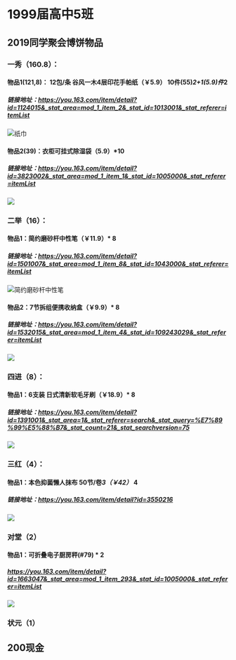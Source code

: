 # 1999届高中5班
## 2019同学聚会博饼物品
### 一秀（160.8）：
#### 物品1(121,8)： 12包/条 谷风一木4层印花手帕纸（￥5.9） 10件(55)*2+1(5.9)件*2
##### 链接地址：<https://you.163.com/item/detail?id=1124015&_stat_area=mod_1_item_2&_stat_id=1013001&_stat_referer=itemList>
![纸巾](https://yanxuan-item.nosdn.127.net/ce71c418bba5945dd468fbf089313567.png?imageView&thumbnail=430x430&quality=95)

#### 物品2(39)：衣柜可挂式除湿袋（5.9）*10
##### 链接地址：<https://you.163.com/item/detail?id=3823002&_stat_area=mod_1_item_1&_stat_id=1005000&_stat_referer=itemList>
![](https://yanxuan-item.nosdn.127.net/910eba5eb892cb555e1d21d6a5a00c5b.png?imageView&thumbnail=400x400&quality=95)
### 二举（16）：
#### 物品1：简约磨砂杆中性笔（￥11.9）* 8
##### 链接地址：<https://you.163.com/item/detail?id=1501007&_stat_area=mod_1_item_8&_stat_id=1043000&_stat_referer=itemList>
![简约磨砂杆中性笔](https://yanxuan-item.nosdn.127.net/4eb28a70c040ab0071484a4ee5ed0104.png?imageView&thumbnail=430x430&quality=95)
#### 物品2：7节拆组便携收纳盒（￥9.9）* 8
##### 链接地址：<https://you.163.com/item/detail?id=1532015&_stat_area=mod_1_item_4&_stat_id=109243029&_stat_referer=itemList>
![](https://yanxuan-item.nosdn.127.net/583afc672e295f06ab9d37abc5c2a97e.png?imageView&thumbnail=430x430&quality=95)

### 四进（8）：
#### 物品1：6支装 日式清新软毛牙刷（￥18.9）* 8
##### 链接地址：<https://you.163.com/item/detail?id=1391001&_stat_area=1&_stat_referer=search&_stat_query=%E7%89%99%E5%88%B7&_stat_count=21&_stat_searchversion=75>
![](https://yanxuan-item.nosdn.127.net/08ed8b0e068a3ff2a0aae8c427db1858.png?imageView&thumbnail=430x430&quality=95)

### 三红（4）：

#### 物品1：本色抑菌懒人抹布 50节/卷*3（￥42）* 4

##### 链接地址：<https://you.163.com/item/detail?id=3550216>
![](https://yanxuan-item.nosdn.127.net/0cb332a4df553f360a6a993be6ea5f9b.png?imageView&thumbnail=430x430&quality=95)
### 对堂（2）
#### 物品1：可折叠电子厨房秤(#79) * 2
##### <https://you.163.com/item/detail?id=1663047&_stat_area=mod_1_item_293&_stat_id=1005000&_stat_referer=itemList>
![](https://yanxuan-item.nosdn.127.net/46a842882ba6f8fb6063b189b1b13330.jpg?imageView&thumbnail=430x430&quality=95)

### 状元（1）
## 200现金

